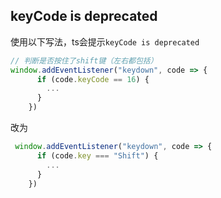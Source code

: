 ##  keyCode is deprecated

使用以下写法，ts会提示`keyCode is deprecated`

```js
// 判断是否按住了shift键（左右都包括） 
window.addEventListener("keydown", code => {
      if (code.keyCode == 16) {
        ...
      }
    })
```

改为

```js
 window.addEventListener("keydown", code => {
      if (code.key === "Shift") {
        ...
      }
    })
```

